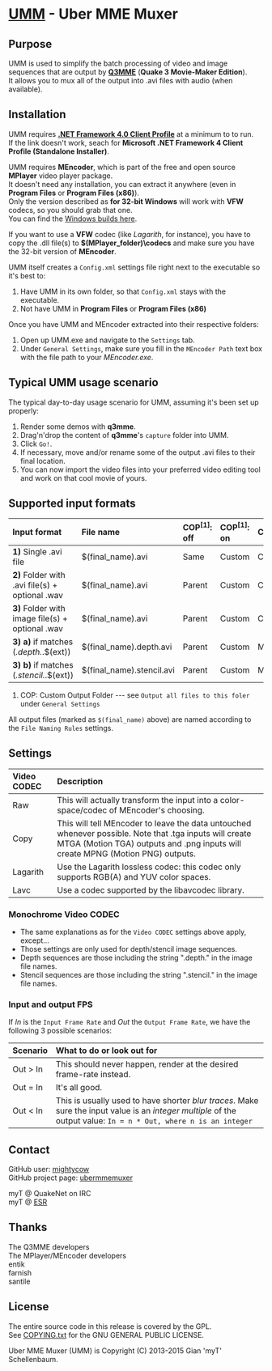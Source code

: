 # [UMM](https://github.com/mightycow/ubermmemuxer) - Uber MME Muxer

Purpose
-------

UMM is used to simplify the batch processing of video and image sequences that are output by [**Q3MME**](http://q3mme.proboards.com/) (**Quake 3 Movie-Maker Edition**).  
It allows you to mux all of the output into .avi files with audio (when available).

Installation
------------

UMM requires [**.NET Framework 4.0 Client Profile**](http://www.microsoft.com/en-us/download/details.aspx?id=24872) at a minimum to to run.  
If the link doesn't work, seach for **Microsoft .NET Framework 4 Client Profile (Standalone Installer)**.

UMM requires **MEncoder**, which is part of the free and open source **MPlayer** video player package.  
It doesn't need any installation, you can extract it anywhere (even in **Program Files** or **Program Files (x86)**).  
Only the version described as **for 32-bit Windows** will work with **VFW** codecs, so you should grab that one.  
You can find the [Windows builds here](http://mplayerwin.sourceforge.net/downloads.html).

If you want to use a **VFW** codec (like *Lagarith*, for instance), you have to copy the .dll file(s) to **$(MPlayer_folder)\codecs** and make sure you have the 32-bit version of **MEncoder**.

UMM itself creates a `Config.xml` settings file right next to the executable so it's best to:

1. Have UMM in its own folder, so that `Config.xml` stays with the executable.
2. Not have UMM in **Program Files** or **Program Files (x86)**

Once you have UMM and MEncoder extracted into their respective folders:

1. Open up UMM.exe and navigate to the `Settings` tab.
2. Under `General Settings`, make sure you fill in the `MEncoder Path` text box with the file path to your *MEncoder.exe*.

Typical UMM usage scenario
--------------------------

The typical day-to-day usage scenario for UMM, assuming it's been set up properly:

1. Render some demos with **q3mme**.
2. Drag'n'drop the content of **q3mme**'s `capture` folder into UMM.
3. Click `Go!`.
4. If necessary, move and/or rename some of the output .avi files to their final location.
5. You can now import the video files into your preferred video editing tool and work on that cool movie of yours.

Supported input formats
-----------------------

| Input format                                      | File name                 | COP<sup>[1]</sup>: off | COP<sup>[1]</sup>: on | CODEC used | Audio?
|:--------------------------------------------------|:--------------------------|:-------------------|:------------------|:-----------|:------------
| **1)**  Single .avi file                          | $(final_name).avi         | Same   | Custom | Color      | If available
| **2)**  Folder with .avi file(s) + optional .wav  | $(final_name).avi         | Parent | Custom | Color      | If available
| **3)**  Folder with image file(s) + optional .wav | $(final_name).avi         | Parent | Custom | Color      | If available
| **3) a)** if matches (*.depth.*.$(ext))           | $(final_name).depth.avi   | Parent | Custom | Monochrome | No
| **3) b)** if matches (*.stencil.*.$(ext))         | $(final_name).stencil.avi | Parent | Custom | Monochrome | No
1. COP: Custom Output Folder --- see `Output all files to this foler` under `General Settings`

All output files (marked as `$(final_name)` above) are named according to the `File Naming Rules` settings.

Settings
--------

| Video CODEC | Description |
|:------------|:------------|
| Raw         | This will actually transform the input into a color-space/codec of MEncoder's choosing. |
| Copy        | This will tell MEncoder to leave the data untouched whenever possible. Note that .tga inputs will create MTGA (Motion TGA) outputs and .png inputs will create MPNG (Motion PNG) outputs. |
| Lagarith    | Use the Lagarith lossless codec: this codec only supports RGB(A) and YUV color spaces. |
| Lavc        | Use a codec supported by the libavcodec library. |

### Monochrome Video CODEC
* The same explanations as for the `Video CODEC` settings above apply, except...
* Those settings are only used for depth/stencil image sequences.
* Depth sequences are those including the string ".depth." in the image file names.
* Stencil sequences are those including the string ".stencil." in the image file names.

### Input and output FPS
If *In* is the `Input Frame Rate` and *Out* the `Output Frame Rate`, we have the following 3 possible scenarios:

| Scenario | What to do or look out for |
|:---------|:---------------------------|
| Out > In | This should never happen, render at the desired frame-rate instead. |
| Out = In | It's all good. |
| Out < In | This is usually used to have shorter *blur traces*. Make sure the input value is an *integer multiple* of the output value: `In = n * Out, where n is an integer` |

Contact
-------

GitHub user: [mightycow](https://github.com/mightycow)  
GitHub project page: [ubermmemuxer](https://github.com/mightycow/ubermmemuxer)

myT @ QuakeNet on IRC  
myT @ [ESR](http://esreality.com/?a=users&user_id=37287)

Thanks
------

The Q3MME developers  
The MPlayer/MEncoder developers  
entik  
farnish  
santile  

License
-------

The entire source code in this release is covered by the GPL.  
See [COPYING.txt](https://github.com/mightycow/ubermmemuxer/blob/master/COPYING.txt) for the GNU GENERAL PUBLIC LICENSE.

Uber MME Muxer (UMM) is Copyright (C) 2013-2015 Gian 'myT' Schellenbaum.
